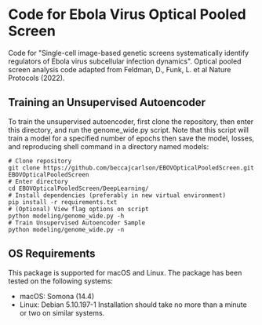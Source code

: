 # Code for Ebola Virus Optical Pooled Screen

Code for "Single-cell image-based genetic screens systematically
identify regulators of Ebola virus subcellular infection dynamics".
Optical pooled screen analysis code adapted from Feldman, D., Funk, L. et al Nature Protocols (2022).

## Training an Unsupervised Autoencoder
To train the unsupervised autoencoder, first clone the repository, then enter this directory, and run the genome_wide.py script. Note that this script will train a model for a specified number of epochs then save the model, losses, and reproducing shell command in a directory named models:

```
# Clone repository
git clone https://github.com/beccajcarlson/EBOVOpticalPooledScreen.git EBOVOpticalPooledScreen
# Enter directory
cd EBOVOpticalPooledScreen/DeepLearning/
# Install dependencies (preferably in new virtual environment)
pip install -r requirements.txt
# (Optional) View flag options on script
python modeling/genome_wide.py -h
# Train Unsupervised Autoencoder Sample
python modeling/genome_wide.py -n
```

## OS Requirements
This package is supported for macOS and Linux. The package has been tested on the following systems:
- macOS: Somona (14.4)
- Linux: Debian 5.10.197-1 
Installation should take no more than a minute or two on similar systems.
